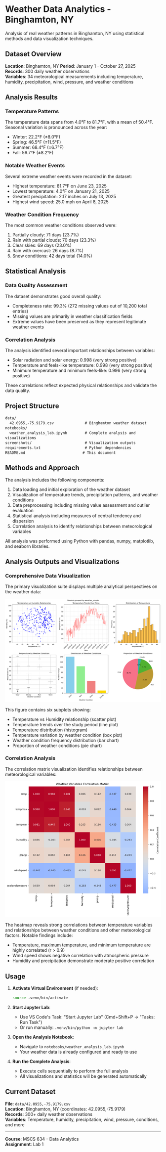 # Weather Data Analytics - Binghamton, NY

Analysis of real weather patterns in Binghamton, NY using statistical methods and data visualization techniques.

## Dataset Overview

**Location**: Binghamton, NY 
**Period**: January 1 - October 27, 2025  
**Records**: 300 daily weather observations  
**Variables**: 34 meteorological measurements including temperature, humidity, precipitation, wind, pressure, and weather conditions

## Analysis Results

### Temperature Patterns

The temperature data spans from 4.0°F to 81.7°F, with a mean of 50.4°F. Seasonal variation is pronounced across the year:

- Winter: 22.2°F (±8.0°F)
- Spring: 46.5°F (±11.5°F)  
- Summer: 68.4°F (±6.7°F)
- Fall: 56.7°F (±8.2°F)

### Notable Weather Events

Several extreme weather events were recorded in the dataset:

- Highest temperature: 81.7°F on June 23, 2025
- Lowest temperature: 4.0°F on January 21, 2025
- Greatest precipitation: 2.17 inches on July 13, 2025
- Highest wind speed: 25.0 mph on April 8, 2025

### Weather Condition Frequency

The most common weather conditions observed were:

1. Partially cloudy: 71 days (23.7%)
2. Rain with partial clouds: 70 days (23.3%)
3. Clear skies: 69 days (23.0%)
4. Rain with overcast: 26 days (8.7%)
5. Snow conditions: 42 days total (14.0%)

## Statistical Analysis

### Data Quality Assessment

The dataset demonstrates good overall quality:

- Completeness rate: 99.3% (272 missing values out of 10,200 total entries)
- Missing values are primarily in weather classification fields
- Extreme values have been preserved as they represent legitimate weather events

### Correlation Analysis

The analysis identified several important relationships between variables:

- Solar radiation and solar energy: 0.998 (very strong positive)
- Temperature and feels-like temperature: 0.998 (very strong positive)
- Minimum temperature and minimum feels-like: 0.996 (very strong positive)

These correlations reflect expected physical relationships and validate the data quality.

## Project Structure

```
data/
  42.0955,-75.9179.csv              # Binghamton weather dataset
notebooks/
  weather_analysis_lab.ipynb        # Complete analysis and visualizations
screenshots/                        # Visualization outputs
requirements.txt                    # Python dependencies
README.md                          # This document
```

## Methods and Approach

The analysis includes the following components:

1. Data loading and initial exploration of the weather dataset
2. Visualization of temperature trends, precipitation patterns, and weather conditions
3. Data preprocessing including missing value assessment and outlier evaluation
4. Statistical analysis including measures of central tendency and dispersion
5. Correlation analysis to identify relationships between meteorological variables

All analysis was performed using Python with pandas, numpy, matplotlib, and seaborn libraries.

## Analysis Outputs and Visualizations

### Comprehensive Data Visualization

The primary visualization suite displays multiple analytical perspectives on the weather data:

![Weather Analysis Visualizations](screenshots/cell_04_output.png)

This figure contains six subplots showing:
- Temperature vs Humidity relationship (scatter plot)
- Temperature trends over the study period (line plot)
- Temperature distribution (histogram)
- Temperature variation by weather condition (box plot)
- Weather condition frequency distribution (bar chart)
- Proportion of weather conditions (pie chart)

### Correlation Analysis

The correlation matrix visualization identifies relationships between meteorological variables:

![Weather Variables Correlation Matrix](screenshots/cell_08_output.png)

The heatmap reveals strong correlations between temperature variables and relationships between weather conditions and other meteorological factors. Notable findings include:
- Temperature, maximum temperature, and minimum temperature are highly correlated (r > 0.9)
- Wind speed shows negative correlation with atmospheric pressure
- Humidity and precipitation demonstrate moderate positive correlation

## Usage

1. **Activate Virtual Environment** (if needed):
   ```bash
   source .venv/bin/activate
   ```

2. **Start Jupyter Lab**:
   - Use VS Code's Task: "Start Jupyter Lab" (Cmd+Shift+P → "Tasks: Run Task")
   - Or run manually: `.venv/bin/python -m jupyter lab`

3. **Open the Analysis Notebook**:
   - Navigate to `notebooks/weather_analysis_lab.ipynb`
   - Your weather data is already configured and ready to use

4. **Run the Complete Analysis**:
   - Execute cells sequentially to perform the full analysis
   - All visualizations and statistics will be generated automatically


## Current Dataset

**File**: `data/42.0955,-75.9179.csv`  
**Location**: Binghamton, NY (coordinates: 42.0955,-75.9179)  
**Records**: 300+ daily weather observations  
**Variables**: Temperature, humidity, precipitation, wind, pressure, conditions, and more


---

**Course**: MSCS 634 - Data Analytics  
**Assignment**: Lab 1  
